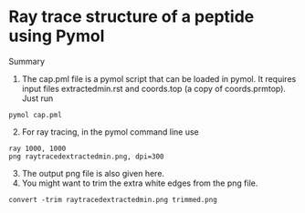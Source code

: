 # Ray trace structure of a peptide using Pymol                               

Summary
1. The cap.pml file is a pymol script that can be loaded in pymol. It requires
input files extractedmin.rst and coords.top (a copy of coords.prmtop). Just run
```
pymol cap.pml
```
2. For ray tracing, in the pymol command line use
```
ray 1000, 1000
png raytracedextractedmin.png, dpi=300
```
3. The output png file is also given here.
4. You might want to trim the extra white edges from the png file.
```
convert -trim raytracedextractedmin.png trimmed.png
```
